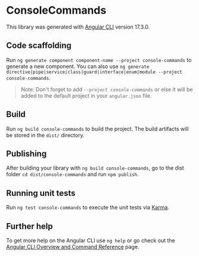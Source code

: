 # ConsoleCommands

This library was generated with [Angular CLI](https://github.com/angular/angular-cli) version 17.3.0.

## Code scaffolding

Run `ng generate component component-name --project console-commands` to generate a new component. You can also use `ng generate directive|pipe|service|class|guard|interface|enum|module --project console-commands`.
> Note: Don't forget to add `--project console-commands` or else it will be added to the default project in your `angular.json` file. 

## Build

Run `ng build console-commands` to build the project. The build artifacts will be stored in the `dist/` directory.

## Publishing

After building your library with `ng build console-commands`, go to the dist folder `cd dist/console-commands` and run `npm publish`.

## Running unit tests

Run `ng test console-commands` to execute the unit tests via [Karma](https://karma-runner.github.io).

## Further help

To get more help on the Angular CLI use `ng help` or go check out the [Angular CLI Overview and Command Reference](https://angular.io/cli) page.
